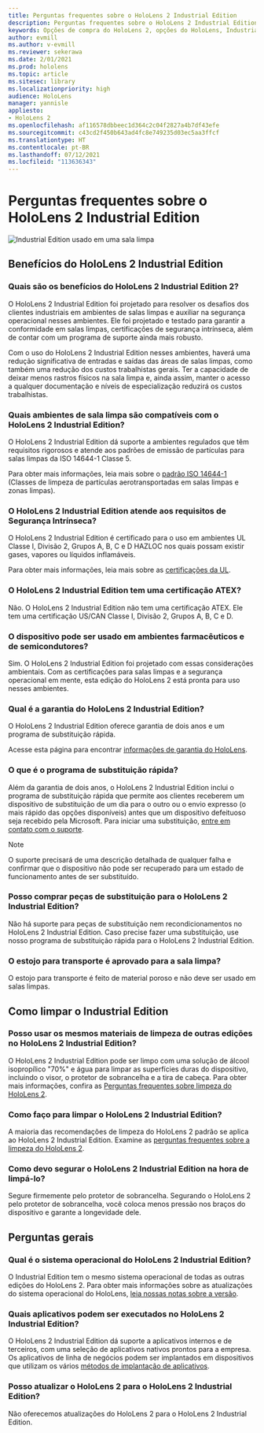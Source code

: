 ```yaml
---
title: Perguntas frequentes sobre o HoloLens 2 Industrial Edition
description: Perguntas frequentes sobre o HoloLens 2 Industrial Edition
keywords: Opções de compra do HoloLens 2, opções do HoloLens, Industrial Edition
author: evmill
ms.author: v-evmill
ms.reviewer: sekerawa
ms.date: 2/01/2021
ms.prod: hololens
ms.topic: article
ms.sitesec: library
ms.localizationpriority: high
audience: HoloLens
manager: yannisle
appliesto:
- HoloLens 2
ms.openlocfilehash: af116578dbbeec1d364c2c04f2827a4b7df43efe
ms.sourcegitcommit: c43cd2f450b643ad4fc8e749235d03ec5aa3ffcf
ms.translationtype: HT
ms.contentlocale: pt-BR
ms.lasthandoff: 07/12/2021
ms.locfileid: "113636343"
---
```

# <a name="hololens-2---industrial-edition-faq"></a>Perguntas frequentes sobre o HoloLens 2 Industrial Edition

![Industrial Edition usado em uma sala limpa](./images/industrial-sku-with-remote-assist.png)

## <a name="hololens-2-industrial-edition-benefits"></a>Benefícios do HoloLens 2 Industrial Edition

### <a name="what-benefits-does-hololens-2-industrial-edition-2-include"></a>Quais são os benefícios do HoloLens 2 Industrial Edition 2?

O HoloLens 2 Industrial Edition foi projetado para resolver os desafios dos clientes industriais em ambientes de salas limpas e auxiliar na segurança operacional nesses ambientes. Ele foi projetado e testado para garantir a conformidade em salas limpas, certificações de segurança intrínseca, além de contar com um programa de suporte ainda mais robusto.

Com o uso do HoloLens 2 Industrial Edition nesses ambientes, haverá uma redução significativa de entradas e saídas das áreas de salas limpas, como também uma redução dos custos trabalhistas gerais. Ter a capacidade de deixar menos rastros físicos na sala limpa e, ainda assim, manter o acesso a qualquer documentação e níveis de especialização reduzirá os custos trabalhistas.

### <a name="what-clean-room-environments-does-hololens-2-industrial-edition-support"></a>Quais ambientes de sala limpa são compatíveis com o HoloLens 2 Industrial Edition?

O HoloLens 2 Industrial Edition dá suporte a ambientes regulados que têm requisitos rigorosos e atende aos padrões de emissão de partículas para salas limpas da ISO 14644-1 Classe 5.

Para obter mais informações, leia mais sobre o [padrão ISO 14644-1](https://www.iso.org/standard/53394.html) (Classes de limpeza de partículas aerotransportadas em salas limpas e zonas limpas).

### <a name="does-hololens-2-industrial-edition-meet-requirements-for-intrinsic-safety"></a>O HoloLens 2 Industrial Edition atende aos requisitos de Segurança Intrínseca?

O HoloLens 2 Industrial Edition é certificado para o uso em ambientes UL Classe I, Divisão 2, Grupos A, B, C e D HAZLOC nos quais possam existir gases, vapores ou líquidos inflamáveis.

Para obter mais informações, leia mais sobre as [certificações da UL](https://www.ul.com/services/ul-and-c-ul-hazardous-areas-certification-north-america?csrf-token=CIwNZNlR4XbisJF39I8yWnWX9wX4WFoz&amp;Search=UL+Class+I%2C+Dev+2+&amp;search-submit=Search).

### <a name="does-the-hololens-2-industrial-edition-hold-an-atex-certification"></a>O HoloLens 2 Industrial Edition tem uma certificação ATEX?

Não. O HoloLens 2 Industrial Edition não tem uma certificação ATEX. Ele tem uma certificação US/CAN Classe I, Divisão 2, Grupos A, B, C e D.

### <a name="can-the-device-be-used-in-semiconductor-and-pharmaceutical-environments"></a>O dispositivo pode ser usado em ambientes farmacêuticos e de semicondutores?

Sim. O HoloLens 2 Industrial Edition foi projetado com essas considerações ambientais. Com as certificações para salas limpas e a segurança operacional em mente, esta edição do HoloLens 2 está pronta para uso nesses ambientes.

### <a name="what-is-the-hololens-2-industrial-edition-warranty"></a>Qual é a garantia do HoloLens 2 Industrial Edition?

O HoloLens 2 Industrial Edition oferece garantia de dois anos e um programa de substituição rápida.

Acesse esta página para encontrar [informações de garantia do HoloLens](https://support.microsoft.com/warranty).

### <a name="what39s-the-rapid-replacement-program"></a>O que é o programa de substituição rápida?

Além da garantia de dois anos, o HoloLens 2 Industrial Edition inclui o programa de substituição rápida que permite aos clientes receberem um dispositivo de substituição de um dia para o outro ou o envio expresso (o mais rápido das opções disponíveis) antes que um dispositivo defeituoso seja recebido pela Microsoft. Para iniciar uma substituição, [entre em contato com o suporte](https://aka.ms/hololenssupport).

> [!NOTE]
> O suporte precisará de uma descrição detalhada de qualquer falha e confirmar que o dispositivo não pode ser recuperado para um estado de funcionamento antes de ser substituído.

### <a name="can-i-purchase-replacement-parts-for-hololens-2-industrial-edition"></a>Posso comprar peças de substituição para o HoloLens 2 Industrial Edition?

Não há suporte para peças de substituição nem recondicionamentos no HoloLens 2 Industrial Edition. Caso precise fazer uma substituição, use nosso programa de substituição rápida para o HoloLens 2 Industrial Edition.

### <a name="is-the-carrying-case-clean-room-approved"></a>O estojo para transporte é aprovado para a sala limpa?

O estojo para transporte é feito de material poroso e não deve ser usado em salas limpas.

## <a name="cleaning-the-industrial-edition"></a>Como limpar o Industrial Edition

### <a name="can-i-use-the-same-cleaning-materials-for-hololens-2-industrial-edition-as-the-other-editions"></a>Posso usar os mesmos materiais de limpeza de outras edições no HoloLens 2 Industrial Edition?

O HoloLens 2 Industrial Edition pode ser limpo com uma solução de álcool isopropílico &quot;70%&quot; e água para limpar as superfícies duras do dispositivo, incluindo o visor, o protetor de sobrancelha e a tira de cabeça. Para obter mais informações, confira as [Perguntas frequentes sobre limpeza do HoloLens 2](/hololens/hololens2-maintenance).

### <a name="how-do-i-clean-hololens-2-industrial-edition"></a>Como faço para limpar o HoloLens 2 Industrial Edition?

A maioria das recomendações de limpeza do HoloLens 2 padrão se aplica ao HoloLens 2 Industrial Edition. Examine as [perguntas frequentes sobre a limpeza do HoloLens 2](/hololens/hololens2-maintenance).

### <a name="how-should-i-hold-hololens-2-industrial-edition-when-cleaning-it"></a>Como devo segurar o HoloLens 2 Industrial Edition na hora de limpá-lo?

Segure firmemente pelo protetor de sobrancelha. Segurando o HoloLens 2 pelo protetor de sobrancelha, você coloca menos pressão nos braços do dispositivo e garante a longevidade dele.

## <a name="general-questions"></a>Perguntas gerais

### <a name="what-operating-system-does-the-hololens-2-industrial-edition-have"></a>Qual é o sistema operacional do HoloLens 2 Industrial Edition?

O Industrial Edition tem o mesmo sistema operacional de todas as outras edições do HoloLens 2. Para obter mais informações sobre as atualizações do sistema operacional do HoloLens, [leia nossas notas sobre a versão](hololens-release-notes.md).

### <a name="what-apps-can-run-on-the-hololens-2-industrial-edition"></a>Quais aplicativos podem ser executados no HoloLens 2 Industrial Edition?

O HoloLens 2 Industrial Edition dá suporte a aplicativos internos e de terceiros, com uma seleção de aplicativos nativos prontos para a empresa. Os aplicativos de linha de negócios podem ser implantados em dispositivos que utilizam os vários [métodos de implantação de aplicativos](/hololens/app-deploy-overview).

### <a name="can-i-upgrade-from-hololens-2-to-hololens-2-industrial-edition"></a>Posso atualizar o HoloLens 2 para o HoloLens 2 Industrial Edition?

Não oferecemos atualizações do HoloLens 2 para o HoloLens 2 Industrial Edition.
